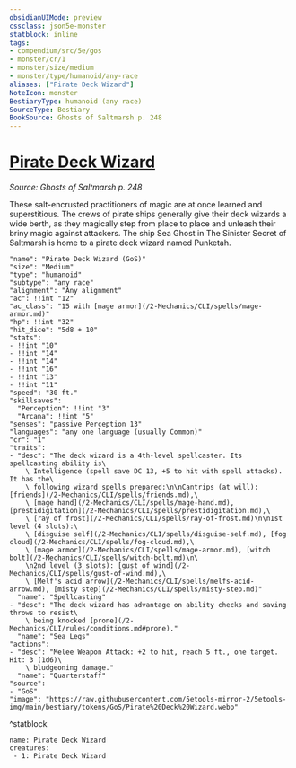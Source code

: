 ```yaml
---
obsidianUIMode: preview
cssclass: json5e-monster
statblock: inline
tags:
- compendium/src/5e/gos
- monster/cr/1
- monster/size/medium
- monster/type/humanoid/any-race
aliases: ["Pirate Deck Wizard"]
NoteIcon: monster
BestiaryType: humanoid (any race)
SourceType: Bestiary
BookSource: Ghosts of Saltmarsh p. 248
---
```

# [Pirate Deck Wizard](2-Mechanics\CLI\bestiary\humanoid/pirate-deck-wizard-gos.md)
*Source: Ghosts of Saltmarsh p. 248*  

These salt-encrusted practitioners of magic are at once learned and superstitious. The crews of pirate ships generally give their deck wizards a wide berth, as they magically step from place to place and unleash their briny magic against attackers. The ship Sea Ghost in The Sinister Secret of Saltmarsh is home to a pirate deck wizard named Punketah.

```statblock
"name": "Pirate Deck Wizard (GoS)"
"size": "Medium"
"type": "humanoid"
"subtype": "any race"
"alignment": "Any alignment"
"ac": !!int "12"
"ac_class": "15 with [mage armor](/2-Mechanics/CLI/spells/mage-armor.md)"
"hp": !!int "32"
"hit_dice": "5d8 + 10"
"stats":
- !!int "10"
- !!int "14"
- !!int "14"
- !!int "16"
- !!int "13"
- !!int "11"
"speed": "30 ft."
"skillsaves":
  "Perception": !!int "3"
  "Arcana": !!int "5"
"senses": "passive Perception 13"
"languages": "any one language (usually Common)"
"cr": "1"
"traits":
- "desc": "The deck wizard is a 4th-level spellcaster. Its spellcasting ability is\
    \ Intelligence (spell save DC 13, +5 to hit with spell attacks). It has the\
    \ following wizard spells prepared:\n\nCantrips (at will): [friends](/2-Mechanics/CLI/spells/friends.md),\
    \ [mage hand](/2-Mechanics/CLI/spells/mage-hand.md), [prestidigitation](/2-Mechanics/CLI/spells/prestidigitation.md),\
    \ [ray of frost](/2-Mechanics/CLI/spells/ray-of-frost.md)\n\n1st level (4 slots):\
    \ [disguise self](/2-Mechanics/CLI/spells/disguise-self.md), [fog cloud](/2-Mechanics/CLI/spells/fog-cloud.md),\
    \ [mage armor](/2-Mechanics/CLI/spells/mage-armor.md), [witch bolt](/2-Mechanics/CLI/spells/witch-bolt.md)\n\
    \n2nd level (3 slots): [gust of wind](/2-Mechanics/CLI/spells/gust-of-wind.md),\
    \ [Melf's acid arrow](/2-Mechanics/CLI/spells/melfs-acid-arrow.md), [misty step](/2-Mechanics/CLI/spells/misty-step.md)"
  "name": "Spellcasting"
- "desc": "The deck wizard has advantage on ability checks and saving throws to resist\
    \ being knocked [prone](/2-Mechanics/CLI/rules/conditions.md#prone)."
  "name": "Sea Legs"
"actions":
- "desc": "Melee Weapon Attack: +2 to hit, reach 5 ft., one target. Hit: 3 (1d6)\
    \ bludgeoning damage."
  "name": "Quarterstaff"
"source":
- "GoS"
"image": "https://raw.githubusercontent.com/5etools-mirror-2/5etools-img/main/bestiary/tokens/GoS/Pirate%20Deck%20Wizard.webp"
```
^statblock

```encounter-table
name: Pirate Deck Wizard
creatures:
 - 1: Pirate Deck Wizard
```